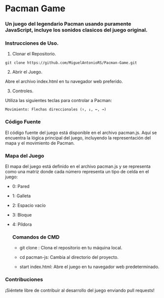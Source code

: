 # Pacman Game
  
### Un juego del legendario Pacman usando puramente JavaScript, incluye los sonidos clasicos del juego original.
 
### Instrucciones de Uso.
 
  1. Clonar el Repositorio.
    
    git clone https://github.com/MiguelAntonioRS/Pacman-Game.git 

  2. Abrir el Juego.

  Abre el archivo index.html en tu navegador web preferido.

  3. Controles. 

Utiliza las siguientes teclas para controlar a Pacman: 

    Movimiento: Flechas direccionales (↑, ↓, ←, →) 

### Código Fuente

El código fuente del juego está disponible en el archivo pacman.js. Aquí se encuentra la lógica principal del juego, incluyendo la representación del mapa y el movimiento de Pacman.

### Mapa del Juego

El mapa del juego está definido en el archivo pacman.js y se representa como una matriz donde cada número representa un tipo de celda en el juego:

* 0: Pared

* 1: Galleta

* 2: Espacio vacío

* 3: Bloque

* 4: Píldora

  ### Comandos de CMD

    * git clone <URL>: Clona el repositorio en tu máquina local.
      
    * cd pacman-js: Cambia al directorio del proyecto.
      
    * start index.html: Abre el juego en tu navegador web predeterminado.
 
      
### Contribuciones

¡Siéntete libre de contribuir al desarrollo del juego enviando pull requests!
